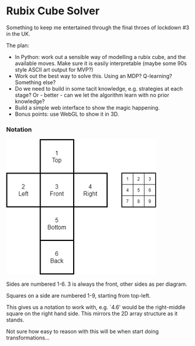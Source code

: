 # Rubix Cube Solver

Something to keep me entertained through the final throes of lockdown #3 in the UK. 

The plan:

- In Python: work out a sensible way of modelling a rubix cube, and the available moves. Make sure it is easily interpretable (maybe some 90s style ASCII art output for MVP?)
- Work out the best way to solve this. Using an MDP? Q-learning? Something else? 
- Do we need to build in some tacit knowledge, e.g. strategies at each stage? Or - better - can we let the algorithm learn with no prior knowledge? 
- Build a simple web interface to show the magic happening. 
- Bonus points: use WebGL to show it in 3D.

### Notation


![](Rubix.jpg)

Sides are numbered 1-6. 3 is always the front, other sides as per diagram. 

Squares on a side are numbered 1-9, starting from top-left.

This gives us a notation to work with, e.g. `4.6' would be the right-middle square on the right hand side. This mirrors the 2D array structure as it stands. 

Not sure how easy to reason with this will be when start doing transformations...